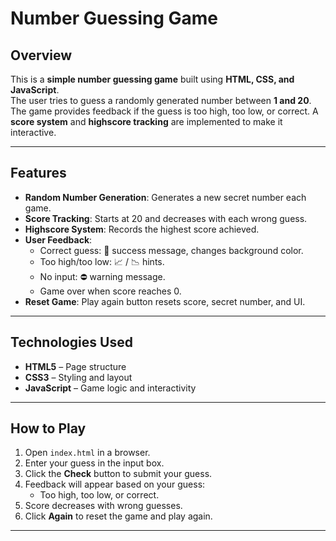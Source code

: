 # Number Guessing Game

## Overview
This is a **simple number guessing game** built using **HTML, CSS, and JavaScript**.  
The user tries to guess a randomly generated number between **1 and 20**. The game provides feedback if the guess is too high, too low, or correct. A **score system** and **highscore tracking** are implemented to make it interactive.

---

## Features
- **Random Number Generation**: Generates a new secret number each game.
- **Score Tracking**: Starts at 20 and decreases with each wrong guess.
- **Highscore System**: Records the highest score achieved.
- **User Feedback**:
  - Correct guess: 🎉 success message, changes background color.
  - Too high/too low: 📈 / 📉 hints.
  - No input: ⛔ warning message.
  - Game over when score reaches 0.
- **Reset Game**: Play again button resets score, secret number, and UI.

---

## Technologies Used
- **HTML5** – Page structure
- **CSS3** – Styling and layout
- **JavaScript** – Game logic and interactivity

---

## How to Play
1. Open `index.html` in a browser.
2. Enter your guess in the input box.
3. Click the **Check** button to submit your guess.
4. Feedback will appear based on your guess:
   - Too high, too low, or correct.
5. Score decreases with wrong guesses.
6. Click **Again** to reset the game and play again.

---
